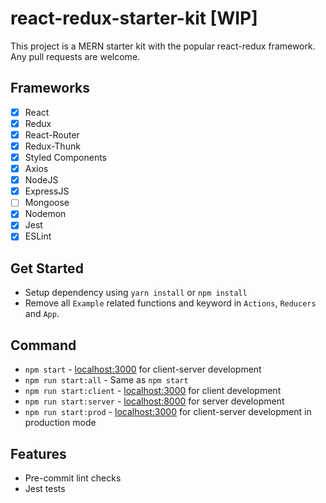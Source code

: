 # react-redux-starter-kit [WIP]
This project is a MERN starter kit with the popular react-redux framework. Any pull requests are welcome.

## Frameworks
- [x] React
- [x] Redux
- [x] React-Router
- [x] Redux-Thunk
- [x] Styled Components
- [x] Axios
- [x] NodeJS
- [x] ExpressJS
- [ ] Mongoose
- [x] Nodemon
- [x] Jest
- [x] ESLint

## Get Started
- Setup dependency using `yarn install` or `npm install`
- Remove all `Example` related functions and keyword in `Actions`, `Reducers` and `App`.

## Command
- `npm start` - [localhost:3000](http://localhost:3000) for client-server development
- `npm run start:all` - Same as `npm start`
- `npm run start:client` - [localhost:3000](http://localhost:3000) for client development
- `npm run start:server` - [localhost:8000](http://localhost:8000) for server development
- `npm run start:prod` - [localhost:3000](http://localhost:3000) for client-server development in production mode

## Features
- Pre-commit lint checks
- Jest tests
